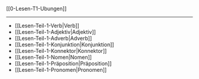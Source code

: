 [[0-Lesen-T1-Ubungen]]

---

- [[Lesen-Teil-1-Verb|Verb]]
- [[Lesen-Teil-1-Adjektiv|Adjektiv]]
- [[Lesen-Teil-1-Adverb|Adverb]]
- [[Lesen-Teil-1-Konjunktion|Konjunktion]]
- [[Lesen-Teil-1-Konnektor|Konnektor]]
- [[Lesen-Teil-1-Nomen|Nomen]]
- [[Lesen-Teil-1-Präposition|Präposition]]
- [[Lesen-Teil-1-Pronomen|Pronomen]]

